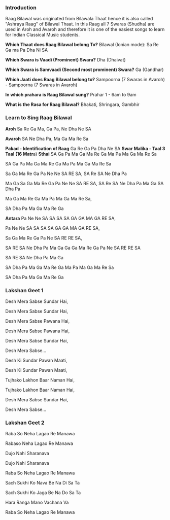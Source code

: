 ### Introduction
Raag Bilawal was originated from Bilawala Thaat hence it is also called "Ashraya Raag" of Bilawal Thaat. In this Raag all 7 Swaras (Shudha) are used in Aroh and Avaroh and therefore it is one of the easiest songs to learn for Indian Classical Music students.

**Which Thaat does Raag Bilawal belong To?**
Bilawal (Ionian mode): Sa Re Ga ma Pa Dha Ni SA

**Which Swara is Vaadi (Prominent) Swara?**
Dha (Dhaivat)

**Which Swara is Samvaadi (Second most prominent) Swara?**
Ga (Gandhar)

**Which Jaati does Raag Bilawal belong to?**
Sampoorna (7 Swaras in Avaroh) - Sampoorna (7 Swaras in Avaroh)

**In which prahara is Raag Bilawal sung?**
Prahar 1 - 6am to 9am

**What is the Rasa for Raag Bilawal?**
Bhakati, Shringara, Gambhir

### Learn to Sing Raag Bilawal
**Aroh**
Sa Re Ga Ma, Ga Pa, Ne Dha Ne SA

**Avaroh**
SA Ne Dha Pa, Ma Ga Ma Re Sa

**Pakad - Identification of Raag**
Ga Re Ga Pa Dha Ne SA
**Swar Malika - Taal 3 Taal (16 Matr**a)
**Sthai**
SA Ga Pa Ma Ga Ma Re Ga Ma Pa Ma Ga Ma Re Sa

SA Ga Pa Ma Ga Ma Re Ga Ma Pa Ma Ga Ma Re Sa

Sa Ga Ma Re Ga Pa Ne Ne SA RE SA, SA Re SA Ne Dha Pa

Ma Ga Sa Ga Ma Re Ga Pa Ne Ne SA RE SA, SA Re SA Ne Dha Pa Ma Ga SA Dha Pa

Ma Ga Ma Re Ga Ma Pa Ma Ga Ma Re Sa,

SA Dha Pa Ma Ga Ma Re Ga

**Antara**
Pa Ne Ne SA SA SA SA GA GA MA GA RE SA,

Pa Ne Ne SA SA SA SA GA GA MA GA RE SA,

Sa Ga Ma Re Ga Pa Ne SA RE RE SA,

SA RE SA Ne Dha Pa Ma Ga Ga Ga Ma Re Ga Pa Ne SA RE RE SA

SA RE SA Ne Dha Pa Ma Ga

SA Dha Pa Ma Ga Ma Re Ga Ma Pa Ma Ga Ma Re Sa

SA Dha Pa Ma Ga Ma Re Ga

### Lakshan Geet 1
Desh Mera Sabse Sundar Hai,

Desh Mera Sabse Sundar Hai,

Desh Mera Sabse Pawana Hai,

Desh Mera Sabse Pawana Hai,

Desh Mera Sabse Sundar Hai,

Desh Mera Sabse...

Desh Ki Sundar Pawan Maati,

Desh Ki Sundar Pawan Maati,

Tujhako Lakhon Baar Naman Hai,

Tujhako Lakhon Baar Naman Hai,

Desh Mera Sabse Sundar Hai,

Desh Mera Sabse...

### Lakshan Geet 2
Raba So Neha Lagao Re Manawa

Rabaso Neha Lagao Re Manawa

Dujo Nahi Sharanava

Dujo Nahi Sharanava

Raba So Neha Lagao Re Manawa

Sach Sukhi Ko Nava Be Na Di Sa Ta

Sach Sukhi Ko Jaga Be Na Do Sa Ta

Hara Ranga Mano Vachana Va

Raba So Neha Lagao Re Manawa